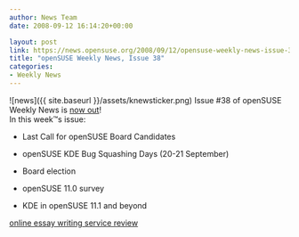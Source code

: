 ```yaml
---
author: News Team
date: 2008-09-12 16:14:20+00:00

layout: post
link: https://news.opensuse.org/2008/09/12/opensuse-weekly-news-issue-38/
title: "openSUSE Weekly News, Issue 38"
categories:
- Weekly News
---
```

![news]({{ site.baseurl }}/assets/knewsticker.png) Issue #38 of openSUSE Weekly News is [now out](http://en.opensuse.org/OpenSUSE_Weekly_News/38)!  
In this week™s issue:




  * Last Call for openSUSE Board Candidates


  * openSUSE KDE Bug Squashing Days (20-21 September)


  * Board election


  * openSUSE 11.0 survey


  * KDE in openSUSE 11.1 and beyond

[online essay writing service review](https://justbuyessay.com/)		
